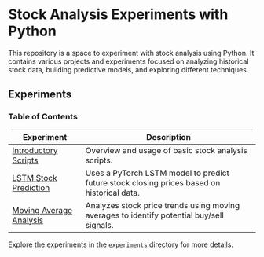 # Stock Analysis Experiments with Python

This repository is a space to experiment with stock analysis using Python. It contains various projects and experiments focused on analyzing historical stock data, building predictive models, and exploring different techniques.

## Experiments

### Table of Contents

| Experiment | Description |
|------------|-------------|
 | [Introductory Scripts](experiments/00_introductory_scripts/readme.md) | Overview and usage of basic stock analysis scripts. |
| [LSTM Stock Prediction](experiments/01_pytorch_analysis) | Uses a PyTorch LSTM model to predict future stock closing prices based on historical data. |
| [Moving Average Analysis](experiments/02_mesz_analysis) | Analyzes stock price trends using moving averages to identify potential buy/sell signals. |

Explore the experiments in the `experiments` directory for more details.